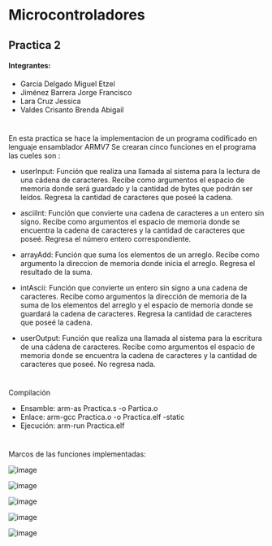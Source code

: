 # Microcontroladores
## **Practica 2**
#### Integrantes:
- Garcia Delgado Miguel Etzel
- Jiménez Barrera Jorge Francisco
- Lara Cruz Jessica 
- Valdes Crisanto Brenda Abigail
#

En esta practica se hace la implementacion de un programa codificado en lenguaje ensamblador ARMV7
Se crearan cinco funciones en  el programa las cueles son :

* userInput: Función que realiza una llamada al sistema para la lectura de una cádena de caracteres. Recibe como argumentos el espacio de memoria donde será guardado y la cantidad de bytes que podrán ser leídos. Regresa la cantidad de caracteres que poseé la cadena.

* asciiInt: Función que convierte una cadena de caracteres a un entero sin signo. Recibe como argumentos el espacio de memoria donde se encuentra la cadena de caracteres y la cantidad de caracteres que poseé. Regresa el número entero correspondiente.

* arrayAdd: Función que suma los elementos de un arreglo. Recibe como argumento la direccion de memoria donde inicia el arreglo. Regresa el resultado de la suma.

* intAscii: Función que convierte un entero sin signo a una cadena de caracteres. Recibe como argumentos la dirección de memoria de la suma de los elementos del arreglo y el espacio de memoria donde se guardará la cadena de caracteres. Regresa la cantidad de caracteres que poseé la cadena.

* userOutput: Función que realiza una llamada al sistema para la escritura de una cádena de caracteres. Recibe como argumentos el espacio de memoria donde se encuentra la cadena de caracteres y la cantidad de caracteres que poseé. No regresa nada.

#
Compilación
*  Ensamble:  arm-as Practica.s -o Partica.o
*  Enlace: arm-gcc Practica.o -o Practica.elf -static 
*  Ejecución: arm-run Practica.elf 

#
Marcos de las funciones implementadas:

![image](https://user-images.githubusercontent.com/110583656/223008277-65319ca2-b229-46eb-a2b5-bc126f191f46.png)

![image](https://user-images.githubusercontent.com/110583656/223007699-febc7ab7-5286-417a-abf7-f5f40d741579.png)

![image](https://user-images.githubusercontent.com/110583656/223007765-4d915c90-a07b-40ba-b4e6-e1fccfd6f304.png)

![image](https://user-images.githubusercontent.com/110583656/223007823-fe1e485f-0c98-49e8-a0fb-3dee4530699c.png)

![image](https://user-images.githubusercontent.com/110583656/223007883-63b45c48-4739-4bfb-834a-47d4cd2abd1b.png)



